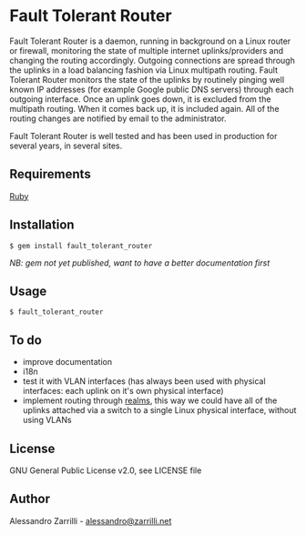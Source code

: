 # Fault Tolerant Router

Fault Tolerant Router is a daemon, running in background on a Linux router or firewall, monitoring the state of multiple internet uplinks/providers and changing the routing accordingly. Outgoing connections are spread through the uplinks in a load balancing fashion via Linux multipath routing. Fault Tolerant Router monitors the state of the uplinks by routinely pinging well known IP addresses (for example Google public DNS servers) through each outgoing interface. Once an uplink goes down, it is excluded from the multipath routing. When it comes back up, it is included again. All of the routing changes are notified by email to the administrator.

Fault Tolerant Router is well tested and has been used in production for several years, in several sites.

## Requirements

[Ruby](https://www.ruby-lang.org)

## Installation

    $ gem install fault_tolerant_router
_NB: gem not yet published, want to have a better documentation first_

## Usage

    $ fault_tolerant_router

## To do
- improve documentation
- i18n
- test it with VLAN interfaces (has always been used with physical interfaces: each uplink on it's own physical interface)
- implement routing through [realms](http://www.policyrouting.org/PolicyRoutingBook/ONLINE/CH07.web.html), this way we could have all of the uplinks attached via a switch to a single Linux physical interface, without using VLANs

## License
GNU General Public License v2.0, see LICENSE file

## Author
Alessandro Zarrilli - <alessandro@zarrilli.net>
